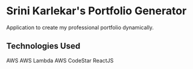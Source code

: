 # Srini Karlekar's Portfolio Generator
Application to create my professional portfolio dynamically.

## Technologies Used
AWS
AWS Lambda
AWS CodeStar
ReactJS
